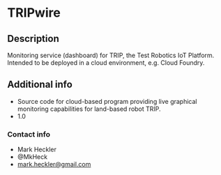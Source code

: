 # TRIPwire

## Description

Monitoring service (dashboard) for TRIP, the Test Robotics IoT Platform. Intended to be deployed in a cloud environment, e.g. Cloud Foundry.

## Additional info

* Source code for cloud-based program providing live graphical monitoring capabilities for land-based robot TRIP.
* 1.0

### Contact info ###

* Mark Heckler
* @MkHeck
* mark.heckler@gmail.com
